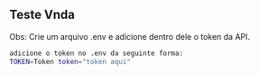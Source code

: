## Teste Vnda

Obs: Crie um arquivo .env e adicione dentro dele o token da API.

```bash
adicione o token no .env da seguinte forma:
TOKEN=Token token="token aqui"
```
